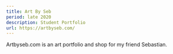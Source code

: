 ```yaml
---
title: Art By Seb
period: late 2020
description: Student Portfolio
url: https://artbyseb.com/
---
```


Artbyseb.com is an art portfolio and shop for my friend Sebastian. 
